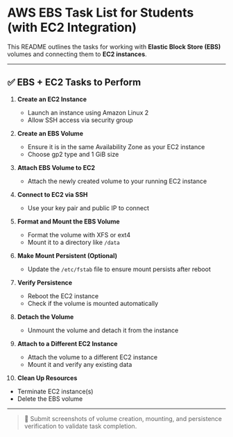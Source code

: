 # AWS EBS Task List for Students (with EC2 Integration)

This README outlines the tasks for working with **Elastic Block Store (EBS)** volumes and connecting them to **EC2 instances**.

---

## ✅ EBS + EC2 Tasks to Perform

1. **Create an EC2 Instance**
   - Launch an instance using Amazon Linux 2
   - Allow SSH access via security group

2. **Create an EBS Volume**
   - Ensure it is in the same Availability Zone as your EC2 instance
   - Choose gp2 type and 1 GiB size

3. **Attach EBS Volume to EC2**
   - Attach the newly created volume to your running EC2 instance

4. **Connect to EC2 via SSH**
   - Use your key pair and public IP to connect

5. **Format and Mount the EBS Volume**
   - Format the volume with XFS or ext4
   - Mount it to a directory like `/data`

6. **Make Mount Persistent (Optional)**
   - Update the `/etc/fstab` file to ensure mount persists after reboot

7. **Verify Persistence**
   - Reboot the EC2 instance
   - Check if the volume is mounted automatically

8. **Detach the Volume**
   - Unmount the volume and detach it from the instance

9. **Attach to a Different EC2 Instance**
   - Attach the volume to a different EC2 instance
   - Mount it and verify any existing data

10. **Clean Up Resources**
   - Terminate EC2 instance(s)
   - Delete the EBS volume

---

> 📌 Submit screenshots of volume creation, mounting, and persistence verification to validate task completion.

